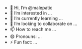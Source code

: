 - 👋 Hi, I’m @malepatic
- 👀 I’m interested in ...
- 🌱 I’m currently learning ...
- 💞️ I’m looking to collaborate on ...
- 📫 How to reach me ...
- 😄 Pronouns: ...
- ⚡ Fun fact: ...

<!---
malepatic/malepatic is a ✨ special ✨ repository because its `README.md` (this file) appears on your GitHub profile.
You can click the Preview link to take a look at your changes.
--->
